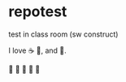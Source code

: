 # repotest
test in class room (sw construct)

I love :coffee: :pizza:, and :dancer:.

:dancer: :dancer: :dancer: :dancer: :dancer:

